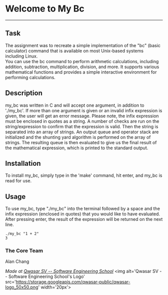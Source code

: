 # Welcome to My Bc
***

## Task
The assignment was to recreate a simple implementation of the "bc" (basic calculator) command that is available on most Unix-based systems including Linux.  
You can use the bc command to perform arithmetic calculations, including addition, subtraction, multiplication, division, and more. 
It supports various mathematical functions and provides a simple interactive environment for performing calculations.

## Description
my_bc was written in C and will accept one argument, in addition to './my_bc'.  If more than one argument is given or an invalid infix expression is given, the user will get an error message.
Please note, the infix expression must be enclosed in quotes as a string.  A number of checks are run on the string/expression to confirm that the expression is valid.
Then the string is separated into an array of strings.  An output queue and operator stack are initialized and the shunting yard algorithm is performed on the array of strings.
The resulting queue is then evaluated to give us the final result of the mathematical expression, which is printed to the standard output.

## Installation
To install my_bc, simply type in the 'make' command, hit enter, and my_bc is read for use.

## Usage
To use my_bc, type "./my_bc" into the terminal followed by a space and the infix expression (enclosed in quotes) that you would like to have evaluated.
After pressing enter, the result of the expression will be returned on the next line.
```
./my_bc "1 + 2"
3
```

### The Core Team
Alan Chang

<span><i>Made at <a href='https://qwasar.io'>Qwasar SV -- Software Engineering School</a></i></span>
<span><img alt='Qwasar SV -- Software Engineering School's Logo' src='https://storage.googleapis.com/qwasar-public/qwasar-logo_50x50.png' width='20px'></span>
